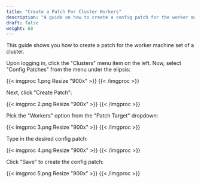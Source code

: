 ```yaml
---
title: "Create a Patch For Cluster Workers"
description: "A guide on how to create a config patch for the worker machine set of a cluster."
draft: false
weight: 60
---
```


This guide shows you how to create a patch for the worker machine set of a cluster.

Upon logging in, click the "Clusters" menu item on the left.
Now, select "Config Patches" from the menu under the elipsis:

{{< imgproc 1.png Resize "900x" >}}
{{< /imgproc >}}

Next, click "Create Patch":

{{< imgproc 2.png Resize "900x" >}}
{{< /imgproc >}}

Pick the "Workers" option from the "Patch Target" dropdown:

{{< imgproc 3.png Resize "900x" >}}
{{< /imgproc >}}

Type in the desired config patch:

{{< imgproc 4.png Resize "900x" >}}
{{< /imgproc >}}

Click "Save" to create the config patch:

{{< imgproc 5.png Resize "900x" >}}
{{< /imgproc >}}


